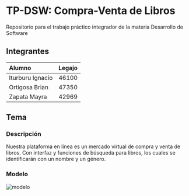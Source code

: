 # TP-DSW: Compra-Venta de Libros

Repositorio para el trabajo práctico integrador de la materia Desarrollo de Software

## Integrantes

|Alumno|Legajo
|:-|-:|
|Iturburu Ignacio|46100|
|Ortigosa Brian|47350|
|Zapata Mayra|42969|

## Tema
### Descripción
Nuestra plataforma en línea es un mercado virtual de compra y venta de libros. Con interfaz y funciones de búsqueda para libros, los cuales se identificarán con un nombre y un género.

### Modelo
![modelo](https://i.ibb.co/cJh4V4N/DSW-Modelo.jpg)
